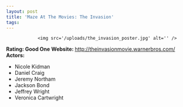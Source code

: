 ```yaml
---
layout: post
title: 'Maze At The Movies: The Invasion'
tags:
---
```



                <img src='/uploads/the_invasion_poster.jpg' alt='' />
<p><strong>Rating: Good One</strong>
<strong>Website: </strong><a href="http://theinvasionmovie.warnerbros.com/"><a href="http://theinvasionmovie.warnerbros.com/">http://theinvasionmovie.warnerbros.com/</a></a>
<strong>Actors: </strong></p>
<ul>
<li>Nicole Kidman</li>
<li>Daniel Craig</li>
<li>Jeremy Northam</li>
<li>Jackson Bond</li>
<li>Jeffrey Wright</li>
<li>Veronica Cartwright</li>
</ul>

